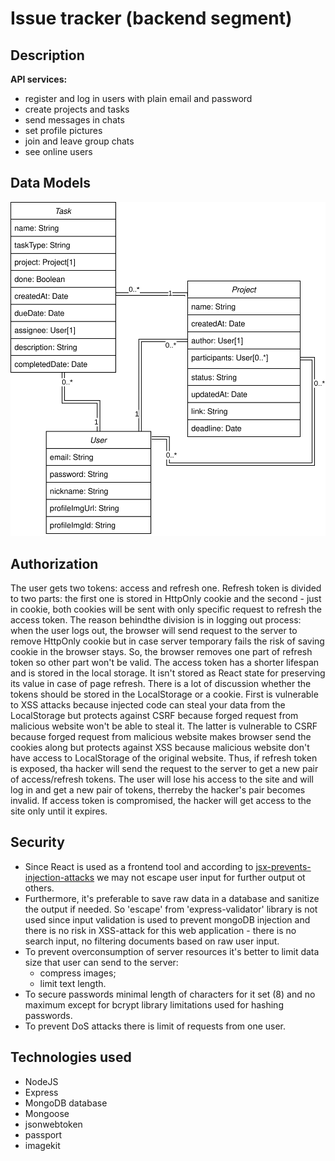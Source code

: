 # Issue tracker (backend segment)
## Description


**API services:**
- register and log in users with plain email and password
- create projects and tasks
- send messages in chats
- set profile pictures
- join and leave group chats
- see online users
## Data Models
![Data model](data-models.svg)
## Authorization
The user gets two tokens: access and refresh one. Refresh token is divided to two parts: the first one is stored in HttpOnly cookie and the second - just in cookie, both cookies will be sent with only specific request to refresh the access token. The reason behindthe division is in logging out process: when the user logs out, the browser will send request to the server to remove HttpOnly cookie but in case server temporary fails the risk of saving cookie in the browser stays. So, the browser removes one part of refresh token so other part won't be valid.
The access token has a shorter lifespan and is stored in the local storage. It isn't stored as React state for preserving its value in case of page refresh.
There is a lot of discussion whether the tokens should be stored in the LocalStorage or a cookie. First is vulnerable to XSS attacks because injected code can steal your data from the LocalStorage but protects against CSRF because forged request from malicious website won't be able to steal it. The latter is vulnerable to CSRF because forged request from malicious website makes browser send the cookies along but protects against XSS because malicious website don't have access to LocalStorage of the original website.
Thus, if refresh token is exposed, tha hacker will send the request to the server to get a new pair of access/refresh tokens. The user will lose his access to the site and will log in and get a new pair of tokens, therreby the hacker's pair becomes invalid. If access token is compromised, the hacker will get access to the site only until it expires.
## Security
- Since React is used as a frontend tool and according to [jsx-prevents-injection-attacks](https://legacy.reactjs.org/docs/introducing-jsx.html#jsx-prevents-injection-attacks) we may not escape user input for further output ot others.
- Furthermore, it's preferable to save raw data in a database and sanitize the output if needed. So 'escape' from 'express-validator' library is not used since input validation is used to prevent mongoDB injection and there is no risk in XSS-attack for this web application - there is no search input, no filtering documents based on raw user input.
- To prevent overconsumption of server resources it's better to limit data size that user can send to the server:
  - compress images;
  - limit text length.
- To secure passwords minimal length of characters for it set (8) and no maximum except for bcrypt library limitations used for hashing passwords.
- To prevent DoS attacks there is limit of requests from one user.
## Technologies used
- NodeJS
- Express
- MongoDB database
- Mongoose
- jsonwebtoken
- passport
- imagekit